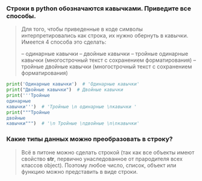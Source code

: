 ### Строки в python обозначаются кавычками. Приведите все способы.

> Для того, чтобы приведенные в коде символы интерпретировались как строка, их нужно обернуть в кавычки. Имеется 4 способа это сделать:
>
> – одинарные кавычки
> – двойные кавычки
> – тройные одинарные кавычки (многострочный текст с сохранением форматирования)
> – тройные двойные кавычки (многострочный текст с сохранением форматирования)

```python
print('Одинарные кавычки')  # 'Одинарные кавычки'
print("Двойные кавычки")  # Двойные кавычки
print('''Тройные
одинарные
кавычки''')  # 'Тройные \n одинарные \nкавычки '
print("""Тройные
двойные
кавычки""")  # '\n Тройные \nдвойные \n\nкавычки'
```
### Какие типы данных можно преобразовать в строку?

> Всё в питоне можно сделать строкой (так как все объекты имеют свойство __str__, первично унаследованное от прародителя всех классов object).
> Поэтому любое число, список, объект или функцию можно представить в виде строки.
